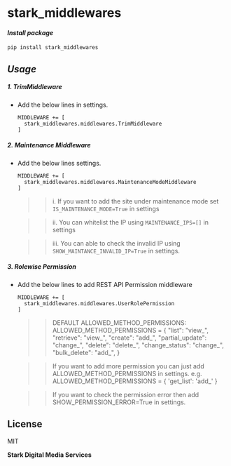 # stark_middlewares

#### _Install package_
  ```
  pip install stark_middlewares
  ```

## _Usage_
##### 1. TrimMiddleware
- Add the below lines in settings.
  ```
  MIDDLEWARE += [
    stark_middlewares.middlewares.TrimMiddleware
  ]
  ```
  
##### 2. Maintenance Middleware
- Add the below lines settings.
  ```
  MIDDLEWARE += [
    stark_middlewares.middlewares.MaintenanceModeMiddleware
  ]
  ```
    >>  i. If you want to add the site under maintenance mode set `IS_MAINTENANCE_MODE=True` in settings

    >> ii. You can whitelist the IP using `MAINTENANCE_IPS=[]` in settings

    >> iii. You can able to check the invalid IP using `SHOW_MAINTANCE_INVALID_IP=True` in settings.

##### 3. Rolewise Permission
- Add the below lines to add REST API Permission middleware
  ```
  MIDDLEWARE += [
    stark_middlewares.middlewares.UserRolePermission
  ]
    ```
  >> DEFAULT ALLOWED_METHOD_PERMISSIONS:
    ALLOWED_METHOD_PERMISSIONS = {
        "list": "view_",
        "retrieve": "view_",
        "create": "add_",
        "partial_update": "change_",
        "delete": "delete_",
        "change_status": "change_",
        "bulk_delete": "add_",
    }

    >> If you want to add more permission you can just add ALLOWED_METHOD_PERMISSIONS in settings.
        e.g. ALLOWED_METHOD_PERMISSIONS = {
            'get_list': 'add_'
        }

    >> If you want to check the permission error then add SHOW_PERMISSION_ERROR=True in settings.

## License

MIT

**Stark Digital Media Services**